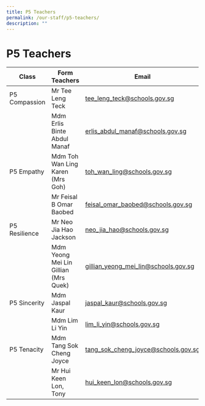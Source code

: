 ```yaml
---
title: P5 Teachers
permalink: /our-staff/p5-teachers/
description: ""
---
```

<h1><b>P5 Teachers</b></h1>



| Class | Form Teachers | Email |
| -------- | -------- | -------- |
| P5 Compassion     | Mr Tee Leng Teck     | tee_leng_teck@schools.gov.sg  |
| |Mdm Erlis Binte Abdul Manaf|erlis_abdul_manaf@schools.gov.sg|
|P5 Empathy|Mdm Toh Wan Ling Karen (Mrs Goh)| toh_wan_ling@schools.gov.sg|
| |Mr Feisal B Omar Baobed|feisal_omar_baobed@schools.gov.sg|
|P5 Resilience|Mr Neo Jia Hao Jackson|neo_jia_hao@schools.gov.sg|
| |Mdm Yeong Mei Lin Gillian (Mrs Quek)|gillian_yeong_mei_lin@schools.gov.sg|
|P5 Sincerity|Mdm Jaspal Kaur|jaspal_kaur@schools.gov.sg|
| |Mdm Lim Li Yin|lim_li_yin@schools.gov.sg|
|P5 Tenacity|Mdm Tang Sok Cheng Joyce|tang_sok_cheng_joyce@schools.gov.sg|
| |Mr Hui Keen Lon, Tony|hui_keen_lon@schools.gov.sg|